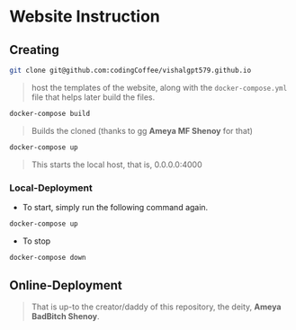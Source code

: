 # Website Instruction

## Creating
```bash
git clone git@github.com:codingCoffee/vishalgpt579.github.io
```
> host the templates of the website, along with the `docker-compose.yml` file that helps later build the files.

```bash
docker-compose build
```
> Builds the cloned (thanks to gg **Ameya MF Shenoy** for that)

```bash
docker-compose up
```
> This starts the local host, that is, 0.0.0.0:4000

### Local-Deployment

- To start, simply run the following command again.
```bash
docker-compose up
```

- To stop
```bash
docker-compose down
```

## Online-Deployment

> That is up-to the creator/daddy of this repository, the deity, **Ameya BadBitch Shenoy**.
